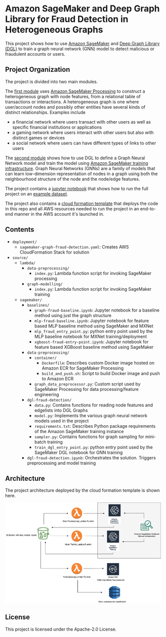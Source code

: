 # Amazon SageMaker and Deep Graph Library for Fraud Detection in Heterogeneous Graphs

This project shows how to use [Amazon SageMaker](https://aws.amazon.com/sagemaker/) and [Deep Graph Library (DGL)](https://www.dgl.ai/) to train a graph neural network (GNN) model to detect malicious or fraudulent accounts or users.

## Project Organization
The project is divided into two main modules.

The [first module](source/sagemaker/data-preprocessing) uses [Amazon SageMaker Processing](https://docs.aws.amazon.com/sagemaker/latest/dg/processing-job.html) to construct a heterogeneous graph with node features, from a relational table of transactions or interactions. A heterogeneous graph is one where user/account nodes and possibly other entities have several kinds of distinct relationships. Examples include 

* a financial network where users transact with other users as well as specific financial institutions or applications
* a gaming network where users interact with other users but also with distinct games or devices
* a social network where users can have different types of links to other users


The [second module](source/sagemaker/dgl-fraud-detection) shows how to use DGL to define a Graph Neural Network model and train the model using [Amazon SageMaker training infrastructure](https://docs.aws.amazon.com/sagemaker/latest/dg/deep-graph-library.html). Graph Neural Networks (GNNs) are a family of models that can learn low-dimension representation of nodes in a graph using both the neighbourhood structure of the node and the node/edge features.


The project contains a [jupyter notebook](source/sagemaker/dgl-fraud-detection.ipynb) that shows how to run the full project on an [example dataset](https://linqs-data.soe.ucsc.edu/public/social_spammer/).


The project also contains a [cloud formation template](deployment/sagemaker-graph-fraud-detection.yaml) that deploys the code in this repo and all AWS resources needed to run the project in an end-to-end manner in the AWS account it's launched in.

## Contents

* `deployment/`
  * `sagemaker-graph-fraud-detection.yaml`: Creates AWS CloudFormation Stack for solution
* `source/`
  * `lambda/`
    * `data-preprocessing/`
      * `index.py`: Lambda function script for invoking SageMaker processing
    * `graph-modelling/` 
      * `index.py`: Lambda function script for invoking SageMaker training
  * `sagemaker/`
    * `baselines/`
      * `graph-fraud-baseline.ipynb`:  Jupyter notebook for a baseline method using just the graph structure
      * `mlp-fraud-baseline.ipynb`:  Jupyter notebook for feature based MLP baseline method using SageMaker and MXNet
      * `mlp_fraud_entry_point.py`: python entry point used by the MLP baseline notebook for MXNet training/deployment
      * `xgboost-fraud-entry-point.ipynb`: Jupyter notebook for feature based XGBoost baseline method using SageMaker
    * `data-preprocessing/`
      * `container/`
        * `Dockerfile`: Describes custom Docker image hosted on Amazon ECR for SageMaker Processing
        * `build_and_push.sh`: Script to build Docker image and push to Amazon ECR
      * `graph_data_preprocessor.py`: Custom script used by SageMaker Processing for data processing/feature engineering
    * `dgl-fraud-detection/`
      * `data.py`: Contains functions for reading node features and edgelists into DGL Graphs
      * `model.py`: Implements the various graph neural network models used in the project
      * `requirements.txt`: Describes Python package requirements of the Amazon SageMaker training instance
      * `sampler.py`: Contains functions for graph sampling for mini-batch training
      * `train_dgl_entry_point.py`: python entry point used by the SageMaker DGL notebook for GNN training
    * `dgl-fraud-detection.ipynb`: Orchestrates the solution. Triggers preprocessing and model training

## Architecture

The project architecture deployed by the cloud formation template is shown here.

![](deployment/arch.png)

## License

This project is licensed under the Apache-2.0 License.

